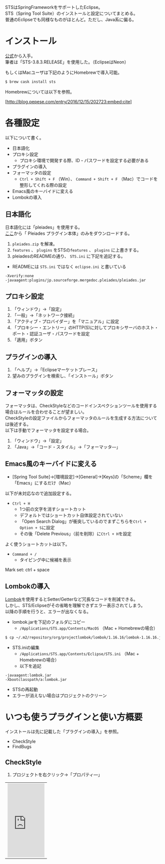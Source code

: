 STSはSpringFrameworkをサポートしたEclipse。  
STS（Spring Tool Suite）のインストールと設定についてまとめる。  
普通のEclipseでも同様なものがほとんど。ただし、Java系に偏る。

# インストール

[公式](http://www.springsource.org/downloads/sts-ggts)から入手。  
筆者は「STS-3.8.3.RELEASE」を使用した。（EclipseはNeon）  

もしくはMacユーザは下記のようにHomebrewで導入可能。

```sh
$ brew cask install sts
```

Homebrewについては以下を参照。

[http://blog.pepese.com/entry/2016/12/15/202723:embed:cite]

# 各種設定

以下について書く。

- 日本語化
- プロキシ設定
  - プロキシ環境で開発する際、ID・パスワードを設定する必要がある
- プラグインの導入
- フォーマッタの設定
  - ```Ctrl + Shift + F``` （Win）、 ```Command + Shift + F``` （Mac）でコードを整形してくれる際の設定
- Emacs風のキーバイドに変える
- Lombokの導入

## 日本語化

日本語化には「pleiades」を使用する。  
[ここ](http://mergedoc.sourceforge.jp/)から「 Pleiades プラグイン本体」のみをダウンロードする。

1. ```pleiades.zip``` を解凍。
1. ```features``` 、 ```plugins``` をSTSの```features``` 、 ```plugins``` に上書きする。
1. pleiadesのREADMEの通り、 ```STS.ini``` に下記を追記する。
  - READMEには ```STS.ini``` ではなく ```eclipse.ini``` と書いている

```
-Xverify:none
-javaagent:plugins/jp.sourceforge.mergedoc.pleiades/pleiades.jar
```

## プロキシ設定

1. 「ウィンドウ」→「設定」
1. 「一般」→「ネットワーク接続」
1. 「アクティブ・プロバイダー」を「マニュアル」に設定
1. 「プロキシー・エントリー」のHTTP(S)に対してプロキシサーバのホスト・ポート・認証ユーザ・パスワードを設定
1. 「適用」ボタン

## プラグインの導入

1. 「ヘルプ」→「Eclipseマーケットプレース」
1. 望みのプラグインを検索し、「インストール」ボタン

## フォーマッタの設定

フォーマッタは、CheckStyleなどのコードインスペクションツールを使用する場合はルールを合わせることが望ましい。  
CheckStyleの設定ファイルからフォーマッタのルールを生成する方法については後述する。  
以下は手動でフォーマッタを設定する場合。

1. 「ウィンドウ」→「設定」
1. 「Java」→「コード・スタイル」→「フォーマッタ―」

## Emacs風のキーバイドに変える

- [Spring Tool Suite]→[環境設定]→[General]→[Keys]の「Scheme」欄を「Emacs」にするだけ（Mac）

以下が未対応なので追加設定する。

- ```Ctrl + H```
    - 1つ前の文字を消すショートカット
    - デフォルトではショートカット自体設定されていない
    - 「Open Search Dialog」が衝突しているのでまずこちらを```Ctrl + Option + S```に設定
    - その後「Delete Previous」（前を削除）に```Ctrl + H```を設定

よく使うショートカットは以下。

- ```Command + /```
    - タイピング中に候補を表示


Mark set: ctrl + space

## Lombokの導入

[Lombok](https://projectlombok.org)を使用するとSetter/Getterなど冗長なコードを削減できる。  
しかし、STS/Eclipseがその省略を理解できずエラー表示されてしまう。  
以降の手順を行うと、エラーが出なくなる。

- lombok.jarを下記のフォルダにコピー
  - ```/Applications/STS.app/Contents/MacOS``` （Mac + Homebrewの場合）

```sh
$ cp ~/.m2/repository/org/projectlombok/lombok/1.16.16/lombok-1.16.16.jar /Applications/STS.app/Contents/MacOS/lombok.jar
```

- STS.iniの編集
  - ```/Applications/STS.app/Contents/Eclipse/STS.ini``` （Mac + Homebrewの場合）
  - 以下を追記

```
-javaagent:lombok.jar
-Xbootclasspath/a:lombok.jar
```

- STSの再起動
- エラーが消えない場合はプロジェクトのクリーン

# いつも使うプラグインと使い方概要

インストールは先に記載した「プラグインの導入」を参照。

- CheckStyle
- FindBugs

## CheckStyle

1. プロジェクトを右クリック→「プロパティ―」

<table border="0">
<tr>
<td>
<iframe src="http://rcm-jp.amazon.co.jp/e/cm?t=tanakakns-22&o=9&p=8&l=as1&asins=4797367474&ref=qf_sp_asin_til&fc1=000000&IS2=1&lt1=_blank&m=amazon&lc1=0000FF&bc1=000000&bg1=FFFFFF&f=ifr" style="width:120px;height:240px;" scrolling="no" marginwidth="0" marginheight="0" frameborder="0"></iframe>
</td>
</tr>
</table>
